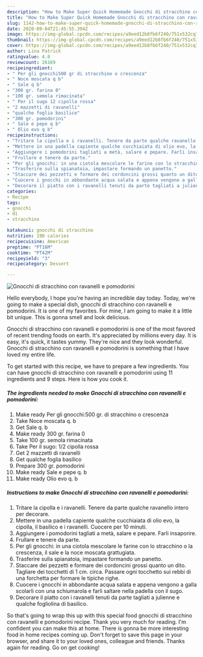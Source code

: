 ```yaml
---
description: "How to Make Super Quick Homemade Gnocchi di stracchino con ravanelli e pomodorini"
title: "How to Make Super Quick Homemade Gnocchi di stracchino con ravanelli e pomodorini"
slug: 1142-how-to-make-super-quick-homemade-gnocchi-di-stracchino-con-ravanelli-e-pomodorini
date: 2020-09-04T21:45:55.394Z
image: https://img-global.cpcdn.com/recipes/a9eed12b8fb6f240/751x532cq70/gnocchi-di-stracchino-con-ravanelli-e-pomodorini-recipe-main-photo.jpg
thumbnail: https://img-global.cpcdn.com/recipes/a9eed12b8fb6f240/751x532cq70/gnocchi-di-stracchino-con-ravanelli-e-pomodorini-recipe-main-photo.jpg
cover: https://img-global.cpcdn.com/recipes/a9eed12b8fb6f240/751x532cq70/gnocchi-di-stracchino-con-ravanelli-e-pomodorini-recipe-main-photo.jpg
author: Lina Patrick
ratingvalue: 4.8
reviewcount: 26169
recipeingredient:
- " Per gli gnocchi500 gr di stracchino o crescenza"
- " Noce moscata q b"
- " Sale q b"
- "300 gr. farina 0"
- "100 gr. semola rimacinata"
- " Per il sugo 12 cipolla rossa"
- "2 mazzetti di ravanelli"
- "qualche foglia basilico"
- "300 gr. pomodorini"
- " Sale e pepe q b"
- " Olio evo q b"
recipeinstructions:
- "Tritare la cipolla e i ravanelli. Tenere da parte qualche ravanello intero per decorare."
- "Mettere in una padella capiente qualche cucchiaiata di olio evo, la cipolla, il basilico e i ravanelli. Cuocere per 10 minuti."
- "Aggiungere i pomodorini tagliati a metà, salare e pepare. Farli insaporire."
- "Frullare e tenere da parte."
- "Per gli gnocchi: in una ciotola mescolare le farine con lo stracchino o la crescenza, il sale e la noce moscata grattugiata."
- "Trasferire sulla spianatoia, impastare formando un panetto."
- "Staccare dei pezzetti e formare dei cordoncini grossi quanto un dito. Tagliare dei tocchetti di 1 cm. circa. Passare ogni tocchetto sui rebbi di una forchetta per formare le tipiche righe."
- "Cuocere i gnocchi in abbondante acqua salata e appena vengono a galla scolarli con una schiumarola e farli saltare nella padella con il sugo."
- "Decorare il piatto con i ravanelli tenuti da parte tagliati a julienne e qualche fogliolina di basilico."
categories:
- Recipe
tags:
- gnocchi
- di
- stracchino

katakunci: gnocchi di stracchino 
nutrition: 190 calories
recipecuisine: American
preptime: "PT16M"
cooktime: "PT42M"
recipeyield: "3"
recipecategory: Dessert

---
```



![Gnocchi di stracchino con ravanelli e pomodorini](https://img-global.cpcdn.com/recipes/a9eed12b8fb6f240/751x532cq70/gnocchi-di-stracchino-con-ravanelli-e-pomodorini-recipe-main-photo.jpg)

Hello everybody, I hope you're having an incredible day today. Today, we're going to make a special dish, gnocchi di stracchino con ravanelli e pomodorini. It is one of my favorites. For mine, I am going to make it a little bit unique. This is gonna smell and look delicious.

Gnocchi di stracchino con ravanelli e pomodorini is one of the most favored of recent trending foods on earth. It's appreciated by millions every day. It is easy, it's quick, it tastes yummy. They're nice and they look wonderful. Gnocchi di stracchino con ravanelli e pomodorini is something that I have loved my entire life.




To get started with this recipe, we have to prepare a few ingredients. You can have gnocchi di stracchino con ravanelli e pomodorini using 11 ingredients and 9 steps. Here is how you cook it.

<!--inarticleads1-->

##### The ingredients needed to make Gnocchi di stracchino con ravanelli e pomodorini:

1. Make ready  Per gli gnocchi:500 gr. di stracchino o crescenza
1. Take  Noce moscata q. b
1. Get  Sale q. b
1. Make ready 300 gr. farina 0
1. Take 100 gr. semola rimacinata
1. Take  Per il sugo: 1/2 cipolla rossa
1. Get 2 mazzetti di ravanelli
1. Get qualche foglia basilico
1. Prepare 300 gr. pomodorini
1. Make ready  Sale e pepe q. b
1. Make ready  Olio evo q. b




<!--inarticleads2-->

##### Instructions to make Gnocchi di stracchino con ravanelli e pomodorini:

1. Tritare la cipolla e i ravanelli. Tenere da parte qualche ravanello intero per decorare.
1. Mettere in una padella capiente qualche cucchiaiata di olio evo, la cipolla, il basilico e i ravanelli. Cuocere per 10 minuti.
1. Aggiungere i pomodorini tagliati a metà, salare e pepare. Farli insaporire.
1. Frullare e tenere da parte.
1. Per gli gnocchi: in una ciotola mescolare le farine con lo stracchino o la crescenza, il sale e la noce moscata grattugiata.
1. Trasferire sulla spianatoia, impastare formando un panetto.
1. Staccare dei pezzetti e formare dei cordoncini grossi quanto un dito. Tagliare dei tocchetti di 1 cm. circa. Passare ogni tocchetto sui rebbi di una forchetta per formare le tipiche righe.
1. Cuocere i gnocchi in abbondante acqua salata e appena vengono a galla scolarli con una schiumarola e farli saltare nella padella con il sugo.
1. Decorare il piatto con i ravanelli tenuti da parte tagliati a julienne e qualche fogliolina di basilico.




So that's going to wrap this up with this special food gnocchi di stracchino con ravanelli e pomodorini recipe. Thank you very much for reading. I'm confident you can make this at home. There is gonna be more interesting food in home recipes coming up. Don't forget to save this page in your browser, and share it to your loved ones, colleague and friends. Thanks again for reading. Go on get cooking!
